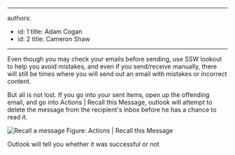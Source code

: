 

---
authors:
  - id: 1
    title: Adam Cogan
  - id: 2
    title: Cameron Shaw
---




<span class='intro'> <p>Even though you may check your emails before sending, use SSW lookout to help you avoid mistakes, and even if you send/receive manually, there will still be times where you will send out an email with mistakes or incorrect content. </p> </span>

<p>But all is not lost. If you go into your sent items, open up the offending email, and go into Actions | Recall this Message, outlook will attempt to delete the message from the recipient's inbox before he has a chance to read it. </p><span class="ms-rteCustom-ImageArea"><img style="border-bottom&#58;0px solid;border-left&#58;0px solid;border-top&#58;0px solid;border-right&#58;0px solid;" border="0" alt="Recall a message" src="/Standards/Communication/RulesToBetterEmail/PublishingImages/RecallMessage.JPG" /> </span><span class="ms-rteCustom-FigureNormal">Figure&#58; Actions | Recall this Message</span> 
<p>Outlook will tell you whether it was successful or not</p>


